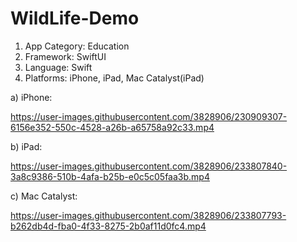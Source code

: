 # WildLife-Demo

1. App Category: Education
2. Framework: SwiftUI
3. Language: Swift
4. Platforms: iPhone, iPad, Mac Catalyst(iPad)

a) iPhone:

https://user-images.githubusercontent.com/3828906/230909307-6156e352-550c-4528-a26b-a65758a92c33.mp4


b) iPad:

https://user-images.githubusercontent.com/3828906/233807840-3a8c9386-510b-4afa-b25b-e0c5c05faa3b.mp4


c) Mac Catalyst:

https://user-images.githubusercontent.com/3828906/233807793-b262db4d-fba0-4f33-8275-2b0af11d0fc4.mp4

